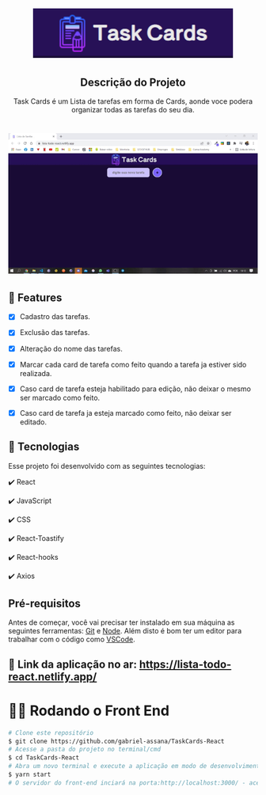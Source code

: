 <h1 align="center">
  <img src="./src/assets/taskcards.png" height="100px" alt="Task Cards"/>
</h1>

<h2 align="center" >Descrição do Projeto</h2>
<p align="center">
 Task Cards é um Lista de tarefas em forma de Cards, aonde voce podera organizar todas as tarefas do seu dia.

</p>

<h1 align="center">
  <img alt="logo" title="#logo" src="./src/assets/taskcards.gif" />
</h1>

## 🔎 Features

- [x] Cadastro das tarefas.
- [x] Exclusão das tarefas.
- [x] Alteração do nome das tarefas.
- [x] Marcar cada card de tarefa como feito quando a tarefa ja estiver sido realizada.
- [x] Caso card de tarefa esteja habilitado para edição, não deixar o mesmo ser marcado como feito.
- [x] Caso card de tarefa ja esteja marcado como feito, não deixar ser editado.


## :rocket: Tecnologias

Esse projeto foi desenvolvido com as seguintes tecnologias:

✔️ React

✔️ JavaScript

✔️ CSS

✔️ React-Toastify

✔️ React-hooks

✔️ Axios


<h2>Pré-requisitos</h2>

Antes de começar, você vai precisar ter instalado em sua máquina as seguintes ferramentas:
[Git](https://git-scm.com) e [Node](https://nodejs.org/pt-br/).
Além disto é bom ter um editor para trabalhar com o código como [VSCode](https://code.visualstudio.com/).

## 🔗 Link da aplicação no ar: https://lista-todo-react.netlify.app/

# 👨‍💻 Rodando o Front End

```bash
# Clone este repositório
$ git clone https://github.com/gabriel-assana/TaskCards-React
# Acesse a pasta do projeto no terminal/cmd
$ cd TaskCards-React
# Abra um novo terminal e execute a aplicação em modo de desenvolvimento
$ yarn start
# O servidor do front-end inciará na porta:http://localhost:3000/ - acesse <http://localhost:3000/>
